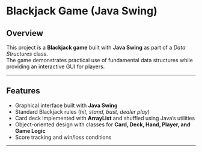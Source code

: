 # Blackjack Game (Java Swing)

## Overview
This project is a **Blackjack game** built with **Java Swing** as part of a *Data Structures* class.  
The game demonstrates practical use of fundamental data structures while providing an interactive GUI for players.  

---

## Features
- Graphical interface built with **Java Swing**  
- Standard Blackjack rules (*hit, stand, bust, dealer play*)  
- Card deck implemented with **ArrayList** and shuffled using Java’s utilities  
- Object-oriented design with classes for **Card, Deck, Hand, Player, and Game Logic**  
- Score tracking and win/loss conditions  

---
